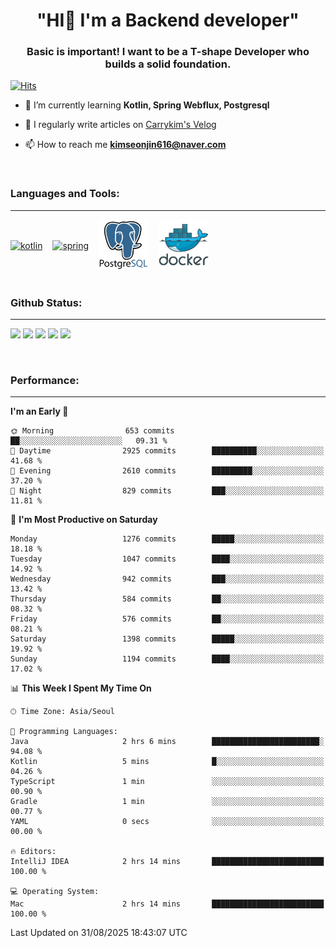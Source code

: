 <h1 align="center">"HI👋 I'm a Backend developer" </h1>
<h3 align="center">Basic is important! I want to be a T-shape Developer who builds a solid foundation.</h3>

[![Hits](https://hits.seeyoufarm.com/api/count/incr/badge.svg?url=https%3A%2F%2Fgithub.com%2Fgimseonjin&count_bg=%2318BFE5&title_bg=%23555555&icon=ko-fi.svg&icon_color=%23E7E7E7&title=hits&edge_flat=false)](https://hits.seeyoufarm.com)

- 🌱 I’m currently learning **Kotlin, Spring Webflux, Postgresql**

- 📝 I regularly write articles on [Carrykim's Velog](https://velog.io/@carrykim)

- 📫 How to reach me **kimseonjin616@naver.com**

<br/>

<h3 align="left">Languages and Tools:</h3>

***

<div style="display: flex; flex-wrap: wrap; gap: 1rem; justify-content: start; align-items: center;">
  <a href="https://kotlinlang.org" target="_blank" rel="noreferrer">
    <img src="https://www.vectorlogo.zone/logos/kotlinlang/kotlinlang-icon.svg" alt="kotlin" style="width: 80px; height: 80px;">
  </a>
  <a href="https://spring.io/" target="_blank" rel="noreferrer">
    <img src="https://www.vectorlogo.zone/logos/springio/springio-icon.svg" alt="spring" style="width: 80px; height: 80px;">
  </a>
  <a href="https://www.postgresql.org" target="_blank" rel="noreferrer">
    <img src="https://raw.githubusercontent.com/devicons/devicon/master/icons/postgresql/postgresql-original-wordmark.svg" alt="postgresql" style="width: 80px; height: 80px;">
  </a>
  <a href="https://www.docker.com/" target="_blank" rel="noreferrer">
    <img src="https://raw.githubusercontent.com/devicons/devicon/master/icons/docker/docker-original-wordmark.svg" alt="docker" style="width: 80px; height: 80px;">
  </a>
</div>


<br/>

<h3 align="left">Github Status:</h3>

***

![](http://github-profile-summary-cards.vercel.app/api/cards/profile-details?username=gimseonjin&theme=nord_bright)
![](http://github-profile-summary-cards.vercel.app/api/cards/repos-per-language?username=gimseonjin&theme=nord_bright)
![](http://github-profile-summary-cards.vercel.app/api/cards/most-commit-language?username=gimseonjin&theme=nord_bright)
![](http://github-profile-summary-cards.vercel.app/api/cards/stats?username=gimseonjin&theme=nord_bright)
![](http://github-profile-summary-cards.vercel.app/api/cards/productive-time?username=gimseonjin&theme=nord_bright&utcOffset=8)


<br/>

<h3 align="left">Performance:</h3>

***

<!--START_SECTION:waka-->
**I'm an Early 🐤** 

```text
🌞 Morning                653 commits         ██░░░░░░░░░░░░░░░░░░░░░░░   09.31 % 
🌆 Daytime                2925 commits        ██████████░░░░░░░░░░░░░░░   41.68 % 
🌃 Evening                2610 commits        █████████░░░░░░░░░░░░░░░░   37.20 % 
🌙 Night                  829 commits         ███░░░░░░░░░░░░░░░░░░░░░░   11.81 % 
```
📅 **I'm Most Productive on Saturday** 

```text
Monday                   1276 commits        █████░░░░░░░░░░░░░░░░░░░░   18.18 % 
Tuesday                  1047 commits        ████░░░░░░░░░░░░░░░░░░░░░   14.92 % 
Wednesday                942 commits         ███░░░░░░░░░░░░░░░░░░░░░░   13.42 % 
Thursday                 584 commits         ██░░░░░░░░░░░░░░░░░░░░░░░   08.32 % 
Friday                   576 commits         ██░░░░░░░░░░░░░░░░░░░░░░░   08.21 % 
Saturday                 1398 commits        █████░░░░░░░░░░░░░░░░░░░░   19.92 % 
Sunday                   1194 commits        ████░░░░░░░░░░░░░░░░░░░░░   17.02 % 
```


📊 **This Week I Spent My Time On** 

```text
🕑︎ Time Zone: Asia/Seoul

💬 Programming Languages: 
Java                     2 hrs 6 mins        ████████████████████████░   94.08 % 
Kotlin                   5 mins              █░░░░░░░░░░░░░░░░░░░░░░░░   04.26 % 
TypeScript               1 min               ░░░░░░░░░░░░░░░░░░░░░░░░░   00.90 % 
Gradle                   1 min               ░░░░░░░░░░░░░░░░░░░░░░░░░   00.77 % 
YAML                     0 secs              ░░░░░░░░░░░░░░░░░░░░░░░░░   00.00 % 

🔥 Editors: 
IntelliJ IDEA            2 hrs 14 mins       █████████████████████████   100.00 % 

💻 Operating System: 
Mac                      2 hrs 14 mins       █████████████████████████   100.00 % 
```


 Last Updated on 31/08/2025 18:43:07 UTC
<!--END_SECTION:waka-->

<div align="center">
  
